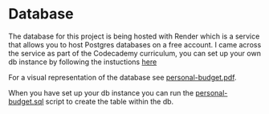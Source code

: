 # Database
The database for this project is being hosted with Render which is a service that allows you to host Postgres databases on a free account. I came across the service as part of the Codecademy curriculum, you can set up your own db instance by following the instuctions [here](https://www.codecademy.com/journeys/back-end-engineer/paths/becj-22-advanced-back-end-development/tracks/becj-22-deploying-a-server/modules/becj-23-deploying-back-ends-with-render/articles/creating-a-postgresql-database-with-render)

For a visual representation of the database see [personal-budget.pdf](./personal-budget.pdf). 

When you have set up your db instance you can run the [personal-budget.sql](./personal-budget.sql) script to create the table within the db. 
